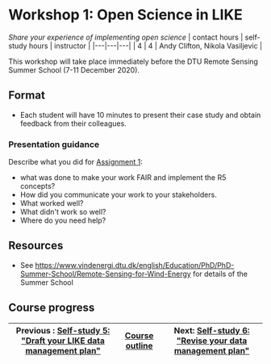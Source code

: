 # Workshop 1: Open Science in LIKE
_*Share your experience of implementing open science*_
| contact hours | self-study hours | instructor |
|---|---|---|
| 4 | 4 | Andy Clifton, Nikola Vasiljevic |


This workshop will take place immediately before the DTU Remote Sensing Summer School (7-11 December 2020).

## Format
- Each student will have 10 minutes to present their case study and obtain feedback from their colleagues.

### Presentation guidance

Describe what you did for [Assignment 1](../assignment1/readme.md):
- what was done to make your work FAIR and implement the R5 concepts?
- How did you communicate your work to your stakeholders.
- What worked well?
- What didn't work so well?
- Where do you need help?

## Resources
- See https://www.vindenergi.dtu.dk/english/Education/PhD/PhD-Summer-School/Remote-Sensing-for-Wind-Energy for details of the Summer School

## Course progress
| Previous : [Self-study 5: "Draft your LIKE data management plan"](../selfstudy5/readme.md) | [Course outline](../readme.md#course-outline) |Next: [Self-study 6: "Revise your data management plan"](../selfstudy6/readme.md) |
|---|---|---|
